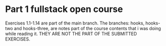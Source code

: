 # Part 1 fullstack open course

Exercises 1.1-1.14 are part of the main branch.
The branches: hooks, hooks-two and hooks-three, are notes part of the course contents that i was doing while reading it.
THEY ARE NOT THE PART OF THE SUBMITTED EXERCISES.
